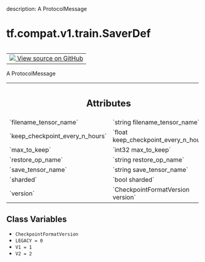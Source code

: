 description: A ProtocolMessage

<div itemscope itemtype="http://developers.google.com/ReferenceObject">
<meta itemprop="name" content="tf.compat.v1.train.SaverDef" />
<meta itemprop="path" content="Stable" />
<meta itemprop="property" content="CheckpointFormatVersion"/>
<meta itemprop="property" content="LEGACY"/>
<meta itemprop="property" content="V1"/>
<meta itemprop="property" content="V2"/>
</div>

# tf.compat.v1.train.SaverDef

<!-- Insert buttons and diff -->

<table class="tfo-notebook-buttons tfo-api nocontent" align="left">
<td>
  <a target="_blank" href="https://github.com/tensorflow/tensorflow/blob/r2.3/tensorflow/core/protobuf/saver.proto">
    <img src="https://www.tensorflow.org/images/GitHub-Mark-32px.png" />
    View source on GitHub
  </a>
</td>
</table>



A ProtocolMessage

<!-- Placeholder for "Used in" -->




<!-- Tabular view -->
 <table class="responsive fixed orange">
<colgroup><col width="214px"><col></colgroup>
<tr><th colspan="2"><h2 class="add-link">Attributes</h2></th></tr>

<tr>
<td>
`filename_tensor_name`
</td>
<td>
`string filename_tensor_name`
</td>
</tr><tr>
<td>
`keep_checkpoint_every_n_hours`
</td>
<td>
`float keep_checkpoint_every_n_hours`
</td>
</tr><tr>
<td>
`max_to_keep`
</td>
<td>
`int32 max_to_keep`
</td>
</tr><tr>
<td>
`restore_op_name`
</td>
<td>
`string restore_op_name`
</td>
</tr><tr>
<td>
`save_tensor_name`
</td>
<td>
`string save_tensor_name`
</td>
</tr><tr>
<td>
`sharded`
</td>
<td>
`bool sharded`
</td>
</tr><tr>
<td>
`version`
</td>
<td>
`CheckpointFormatVersion version`
</td>
</tr>
</table>



## Class Variables

* `CheckpointFormatVersion` <a id="CheckpointFormatVersion"></a>
* `LEGACY = 0` <a id="LEGACY"></a>
* `V1 = 1` <a id="V1"></a>
* `V2 = 2` <a id="V2"></a>
